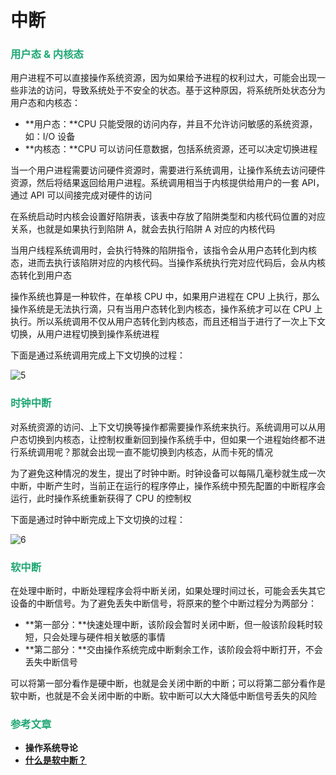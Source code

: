 # 中断

### <font color=#1FA774>用户态 & 内核态</font>

用户进程不可以直接操作系统资源，因为如果给予进程的权利过大，可能会出现一些非法的访问，导致系统处于不安全的状态。基于这种原因，将系统所处状态分为用户态和内核态：

- **用户态：**CPU 只能受限的访问内存，并且不允许访问敏感的系统资源，如：I/O 设备
- **内核态：**CPU 可以访问任意数据，包括系统资源，还可以决定切换进程

当一个用户进程需要访问硬件资源时，需要进行系统调用，让操作系统去访问硬件资源，然后将结果返回给用户进程。系统调用相当于内核提供给用户的一套 API，通过 API 可以间接完成对硬件的访问

在系统启动时内核会设置好陷阱表，该表中存放了陷阱类型和内核代码位置的对应关系，也就是如果执行到陷阱 A，就会去执行陷阱 A 对应的内核代码

当用户线程系统调用时，会执行特殊的陷阱指令，该指令会从用户态转化到内核态，进而去执行该陷阱对应的内核代码。当操作系统执行完对应代码后，会从内核态转化到用户态

操作系统也算是一种软件，在单核 CPU 中，如果用户进程在 CPU 上执行，那么操作系统是无法执行滴，只有当用户态转化到内核态，操作系统才可以在 CPU 上执行。所以系统调用不仅从用户态转化到内核态，而且还相当于进行了一次上下文切换，从用户进程切换到操作系统进程

下面是通过系统调用完成上下文切换的过程：

![5](https://cdn.jsdelivr.net/gh/LFool/new-image-hosting@master/20230519/0526251684445185r6d4pz5.svg)

### <font color=#1FA774>时钟中断</font>

对系统资源的访问、上下文切换等操作都需要操作系统来执行。系统调用可以从用户态切换到内核态，让控制权重新回到操作系统手中，但如果一个进程始终都不进行系统调用呢？那就会出现一直不能切换到内核态，从而卡死的情况

为了避免这种情况的发生，提出了时钟中断。时钟设备可以每隔几毫秒就生成一次中断，中断产生时，当前正在运行的程序停止，操作系统中预先配置的中断程序会运行，此时操作系统重新获得了 CPU 的控制权

下面是通过时钟中断完成上下文切换的过程：

![6](https://cdn.jsdelivr.net/gh/LFool/new-image-hosting@master/20230519/05483416844465148bwEIB6.svg)

### <font color=#1FA774>软中断</font>

在处理中断时，中断处理程序会将中断关闭，如果处理时间过长，可能会丢失其它设备的中断信号。为了避免丢失中断信号，将原来的整个中断过程分为两部分：

- **第一部分：**快速处理中断，该阶段会暂时关闭中断，但一般该阶段耗时较短，只会处理与硬件相关敏感的事情
- **第二部分：**交由操作系统完成中断剩余工作，该阶段会将中断打开，不会丢失中断信号

可以将第一部分看作是硬中断，也就是会关闭中断的中断；可以将第二部分看作是软中断，也就是不会关闭中断的中断。软中断可以大大降低中断信号丢失的风险

### <font color=#1FA774>参考文章</font>

- **操作系统导论**
- **[什么是软中断？](https://xiaolincoding.com/os/1_hardware/soft_interrupt.html)**